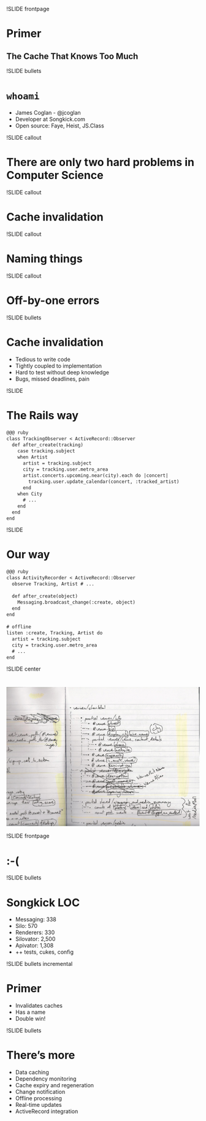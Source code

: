 !SLIDE frontpage
# Primer
## The Cache That Knows Too Much


!SLIDE bullets
# `whoami`

* James Coglan - @jcoglan
* Developer at Songkick.com
* Open source: Faye, Heist, JS.Class


!SLIDE callout
# There are only two hard problems in Computer Science


!SLIDE callout
# Cache invalidation


!SLIDE callout
# Naming things


!SLIDE callout
# Off-by-one errors


!SLIDE bullets
# Cache invalidation

* Tedious to write code
* Tightly coupled to implementation
* Hard to test without deep knowledge
* Bugs, missed deadlines, pain


!SLIDE
# The Rails way

    @@@ ruby
    class TrackingObserver < ActiveRecord::Observer
      def after_create(tracking)
        case tracking.subject
        when Artist
          artist = tracking.subject
          city = tracking.user.metro_area
          artist.concerts.upcoming.near(city).each do |concert|
            tracking.user.update_calendar(concert, :tracked_artist)
          end
        when City
          # ...
        end
      end
    end


!SLIDE
# Our way

    @@@ ruby
    class ActivityRecorder < ActiveRecord::Observer
      observe Tracking, Artist # ...
      
      def after_create(object)
        Messaging.broadcast_change(:create, object)
      end
    end
    
    # offline
    listen :create, Tracking, Artist do
      artist = tracking.subject
      city = tracking.user.metro_area
      # ...
    end


!SLIDE center
# 
![Call graph](call-graph.png)


!SLIDE frontpage
# :-(


!SLIDE bullets
# Songkick LOC

* Messaging: 338
* Silo: 570
* Renderers: 330
* Silovator: 2,500
* Apivator: 1,308
* ++ tests, cukes, config


!SLIDE bullets incremental
# Primer

* Invalidates caches
* Has a name
* Double win!


!SLIDE bullets
# There’s more

* Data caching
* Dependency monitoring
* Cache expiry and regeneration
* Change notification
* Offline processing
* Real-time updates
* ActiveRecord integration

